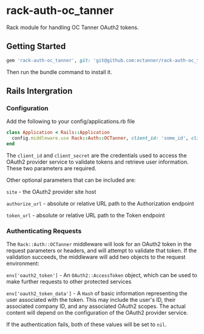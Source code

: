 rack-auth-oc_tanner
===================

Rack module for handling OC Tanner OAuth2 tokens.



## Getting Started

```ruby
gem 'rack-auth-oc_tanner', git: 'git@github.com:octanner/rack-auth-oc_tanner.git'
```

Then run the bundle command to install it.



## Rails Intergration

### Configuration

Add the following to your config/applications.rb file

```ruby
class Application < Rails::Application
  config.middleware.use Rack::Auth::OCTanner, client_id: 'some_id', client_secret: 'some_secret'
end
```

The `client_id` and `client_secret` are the credentials used to access the OAuth2 provider service to validate tokens and retrieve user information.  These two parameters are required.

Other optional parameters that can be included are:

`site` - the OAuth2 provider site host

`authorize_url` - absolute or relative URL path to the Authorization endpoint

`token_url` - absolute or relative URL path to the Token endpoint


### Authenticating Requests

The `Rack::Auth::OCTanner` middleware will look for an OAuth2 token in the request parameters or headers, and will attempt to validate that token.  If the validation succeeds, the middleware will add two objects to the request environment:

`env['oauth2_token']` - An `OAuth2::AccessToken` object, which can be used to make further requests to other protected services

`env['oauth2_token_data']` - A `Hash` of basic information representing the user associated with the token.  This may include the user's ID, their associated company ID, and any associated OAuth2 scopes.  The actual content will depend on the configuration of the OAuth2 provider service.

If the authentication fails, both of these values will be set to `nil`.
